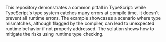 This repository demonstrates a common pitfall in TypeScript: while TypeScript's type system catches many errors at compile time, it doesn't prevent all runtime errors.  The example showcases a scenario where type mismatches, although flagged by the compiler, can lead to unexpected runtime behavior if not properly addressed. The solution shows how to mitigate the risks using runtime type checking.